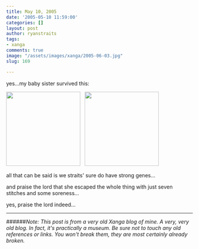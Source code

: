 ```yaml
---
title: May 10, 2005
date: '2005-05-10 11:59:00'
categories: []
layout: post
author: ryanstraits
tags:
- xanga
comments: true
image: "/assets/images/xanga/2005-06-03.jpg"
slug: 169

---
```

yes...my baby sister survived this:

<!-- break -->

<a href="http://x4c.xanga.com/d8f80605656316405628/b5300523.jpg" target="xangaphoto"><img style="width:200px;border-width:0;" src="http://x4c.xanga.com/d8f80605656316405628/z5300523.jpg" alt="" /></a>   <a href="http://xb9.xanga.com/d2380305753316405635/b5300527.jpg" target="xangaphoto"><img style="width:200px;border-width:0;" src="http://xb9.xanga.com/d2380305753316405635/z5300527.jpg" alt="" /></a>

all that can be said is we straits' sure do have strong genes...

and praise the lord that she escaped the whole thing with just seven stitches and some soreness...

yes, praise the lord indeed...

---

######*Note: This post is from a very old Xanga blog of mine. A very, very old blog. In fact, it's practically a museum. Be sure not to touch any old references or links. You won't break them, they are most certainly already broken.*